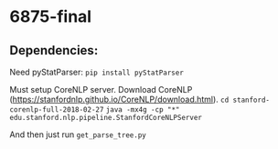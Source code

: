 # 6875-final

## Dependencies:
Need pyStatParser:
`pip install pyStatParser`

Must setup CoreNLP server. Download CoreNLP (https://stanfordnlp.github.io/CoreNLP/download.html).
`cd stanford-corenlp-full-2018-02-27`
`java -mx4g -cp "*" edu.stanford.nlp.pipeline.StanfordCoreNLPServer`

And then just run `get_parse_tree.py`
